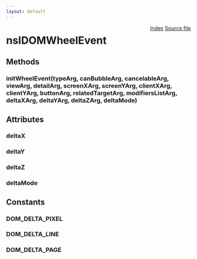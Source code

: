 ```yaml
---
layout: default
---
```

<div class='links' style='float:right'><a href="../index.html">Index</a>
<a href="http://dxr.mozilla.org/mozilla-central/source/dom/interfaces/events/nsIDOMWheelEvent.idl">Source file</a>
</div>

# nsIDOMWheelEvent #

## Methods ##

### initWheelEvent(typeArg, canBubbleArg, cancelableArg, viewArg, detailArg, screenXArg, screenYArg, clientXArg, clientYArg, buttonArg, relatedTargetArg, modifiersListArg, deltaXArg, deltaYArg, deltaZArg, deltaMode) ###

## Attributes ##

### deltaX ###

### deltaY ###

### deltaZ ###

### deltaMode ###

## Constants ##

### DOM_DELTA_PIXEL ###

### DOM_DELTA_LINE ###

### DOM_DELTA_PAGE ###
